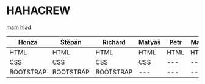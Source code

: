 # HAHACREW
mam hlad

| Honza          | Štěpán       |Richard|  Matyáš|Petr|Matěj|
| ------------- | ------------- |-------|--------|----|-----|
|HTML|HTML |HTML|HTML|HTML|HTML|
|CSS|CSS|CSS|CSS|---|---|
|BOOTSTRAP|BOOTSTRAP|BOOTSTRAP|---|---|---|
